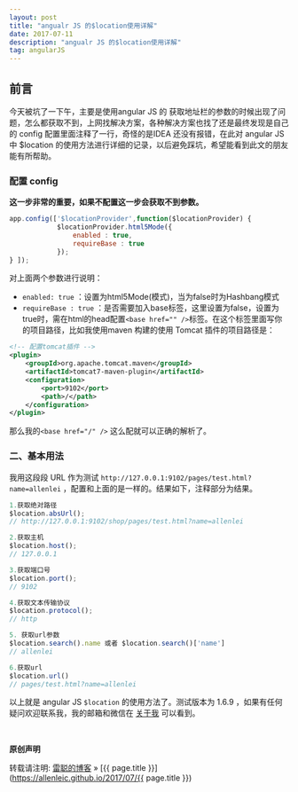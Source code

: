 ```yaml
---
layout: post
title: "angualr JS 的$location使用详解"
date: 2017-07-11
description: "angualr JS 的$location使用详解"
tag: angularJS
---
```


## 前言

今天被坑了一下午，主要是使用angular JS 的 获取地址栏的参数的时候出现了问题，怎么都获取不到，上网找解决方案，各种解决方案也找了还是最终发现是自己的 config 配置里面注释了一行，奇怪的是IDEA 还没有报错，在此对 angular JS 中 $location 的使用方法进行详细的记录，以后避免踩坑，希望能看到此文的朋友能有所帮助。

### 配置 config

**这一步非常的重要，如果不配置这一步会获取不到参数。**

```js
app.config(['$locationProvider',function($locationProvider) {
            $locationProvider.html5Mode({
                enabled : true, 
                requireBase : true
            });
} ]);
```

对上面两个参数进行说明：  

- `enabled: true` ：设置为html5Mode(模式)，当为false时为Hashbang模式 
- `requireBase : true` ：是否需要加入base标签，这里设置为false，设置为true时，需在html的head配置`<base href="" />`标签。在这个标签里面写你的项目路径，比如我使用maven 构建的使用 Tomcat 插件的项目路径是：

```xml
<!-- 配置tomcat插件 -->
<plugin>
    <groupId>org.apache.tomcat.maven</groupId>
    <artifactId>tomcat7-maven-plugin</artifactId>
    <configuration>
        <port>9102</port>
        <path>/</path>
    </configuration>
</plugin>
```

那么我的`<base href="/" />` 这么配就可以正确的解析了。

### **二、基本用法**

我用这段段 URL 作为测试 `http://127.0.0.1:9102/pages/test.html?name=allenlei` ，配置和上面的是一样的。结果如下，注释部分为结果。  

```javascript
1.获取绝对路径 
$location.absUrl();  
// http://127.0.0.1:9102/shop/pages/test.html?name=allenlei

2.获取主机 
$location.host(); 
// 127.0.0.1 

3.获取端口号 
$location.port(); 
// 9102 

4.获取文本传输协议 
$location.protocol(); 
// http 

5. 获取url参数 
$location.search().name 或者 $location.search()['name'] 
// allenlei 

6.获取url 
$location.url() 
// pages/test.html?name=allenlei
```

以上就是 angular JS  `$location` 的使用方法了。测试版本为 1.6.9 ，如果有任何疑问欢迎联系我，我的邮箱和微信在 [关于我](https://allenleic.github.io/about/)  可以看到。

<br/>

**原创声明**  

转载请注明: [雷聪的博客](https://allenleic.github.io) » [{{ page.title }}](https://allenleic.github.io/2017/07/{{ page.title }})
